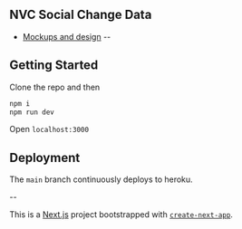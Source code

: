 ## NVC Social Change Data

- [Mockups and design](https://www.figma.com/file/b3Dk9u5DMyV6qUSw7H9hKT/NVC-Social-Change-Mockups?node-id=0%3A1)
--

## Getting Started

Clone the repo and then

```sh
npm i
npm run dev
```

Open `localhost:3000`

## Deployment

The `main` branch continuously deploys to heroku.

--

This is a [Next.js](https://nextjs.org/) project bootstrapped with [`create-next-app`](https://github.com/vercel/next.js/tree/canary/packages/create-next-app).
